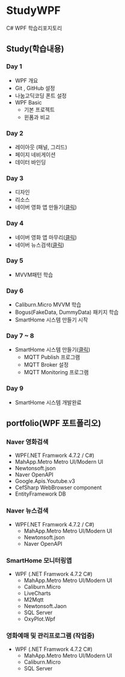# StudyWPF
C# WPF 학습리포지토리

## Study(학습내용)

### Day 1
- WPF 개요
- Git , GitHub 설정
- 나눔고딕코딩 폰트 설정
- WPF Basic
  - 기본 프로젝트
  - 윈폼과 비교
  
### Day 2
- 레이아웃 (패널, 그리드)
- 페이지 네비게이션
- 데이터 바인딩

### Day 3
- 디자인
- 리소스
- 네이버 영화 앱 만들기([클릭](https://github.com/Jitae9605/StudyWPF/tree/main/portfolio#naver-%EC%98%81%ED%99%94%EA%B2%80%EC%83%89-%EC%9D%B4%EC%A0%84%EC%9C%BC%EB%A1%9C))

### Day 4
- 네이버 영화 앱 마무리([클릭](https://github.com/Jitae9605/StudyWPF/tree/main/portfolio#naver-%EC%98%81%ED%99%94%EA%B2%80%EC%83%89-%EC%9D%B4%EC%A0%84%EC%9C%BC%EB%A1%9C))
- 네이버 뉴스검색([클릭](https://github.com/Jitae9605/StudyWPF/tree/main/portfolio#naver-%EB%89%B4%EC%8A%A4%EA%B2%80%EC%83%89))

### Day 5
- MVVM패턴 학습

### Day 6
- Caliburn.Micro MVVM 학습
- Bogus(FakeData, DummyData) 패키지 학습
- SmartHome 시스템 만들기 시작

### Day 7 ~ 8
- SmartHome 시스템 만들기([클릭](https://github.com/Jitae9605/StudyWPF/tree/main/portfolio#smarthome-%EB%AA%A8%EB%8B%88%ED%84%B0%EB%A7%81%EC%95%B1))
  - MQTT Publish 프로그램
  - MQTT Broker 설정
  - MQTT Monitoring 프로그램

### Day 9
- SmartHome 시스템 개발완료

## portfolio(WPF 포트폴리오)
### Naver 영화검색
 - WPF(.NET Framwork 4.7.2 / C#)
  - MahApp.Metro Metro UI/Modern UI
  - Newtonsoft.json
  - Naver OpenAPI
  - Google.Apis.Youtube.v3
  - CefSharp WebBrowser component
  - EntityFramework DB

### Naver 뉴스검색
- WPF(.NET Framwork 4.7.2 / C#)
  - MahApp.Metro Metro UI/Modern UI
  - Newtonsoft.json
  - Naver OpenAPI
 
### SmartHome 모니터링앱
- WPF (.NET Framwork 4.7.2 C#)
    - MahApp.Metro Metro UI/Modern UI 
    - Caliburn.Micro
    - LiveCharts
    - M2Mqtt
    - Newtonsoft.Jaon
    - SQL Server
    - OxyPlot.Wpf
 
### 영화예매 및 관리프로그램 (작업중)
- WPF (.NET Framwork 4.7.2 C#)
    - MahApp.Metro Metro UI/Modern UI 
    - Caliburn.Micro
    - SQL Server

